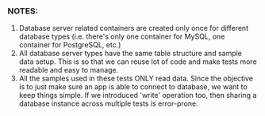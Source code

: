 ﻿### NOTES:
1. Database server related containers are created only once for different database types (i.e. there's only one
   container for MySQL, one container for PostgreSQL, etc.)
2. All database server types have the same table structure and sample data setup. This is so that we can reuse
   lot of code and make tests more readable and easy to manage.
3. All the samples used in these tests ONLY read data. Since the objective is to just make sure an app is able
   to connect to database, we want to keep things simple. If we introduced 'write' operation too, then sharing
   a database instance across multiple tests is error-prone.
